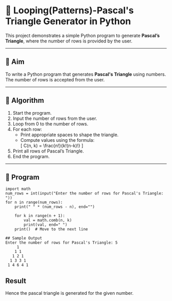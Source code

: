 # 🔺 Looping(Patterns)-Pascal's Triangle Generator in Python

This project demonstrates a simple Python program to generate **Pascal’s Triangle**, where the number of rows is provided by the user.

---

## 🎯 Aim

To write a Python program that generates **Pascal's Triangle** using numbers. The number of rows is accepted from the user.

---

## 🧠 Algorithm

1. Start the program.
2. Input the number of rows from the user.
3. Loop from 0 to the number of rows.
4. For each row:
   - Print appropriate spaces to shape the triangle.
   - Compute values using the formula:  
     \[
     C(n, k) = \frac{n!}{k!(n-k)!}
     \]
5. Print all rows of Pascal’s Triangle.
6. End the program.

---

## 🧪 Program
```
import math
num_rows = int(input("Enter the number of rows for Pascal's Triangle: "))
for n in range(num_rows):
    print(" " * (num_rows - n), end="")

    for k in range(n + 1):
        val = math.comb(n, k)
        print(val, end=" ")
    print()  # Move to the next line

## Sample Output
Enter the number of rows for Pascal's Triangle: 5
     1 
    1 1 
   1 2 1 
  1 3 3 1 
 1 4 6 4 1 
```
## Result
Hence the pascal triangle is generated for the given number.

